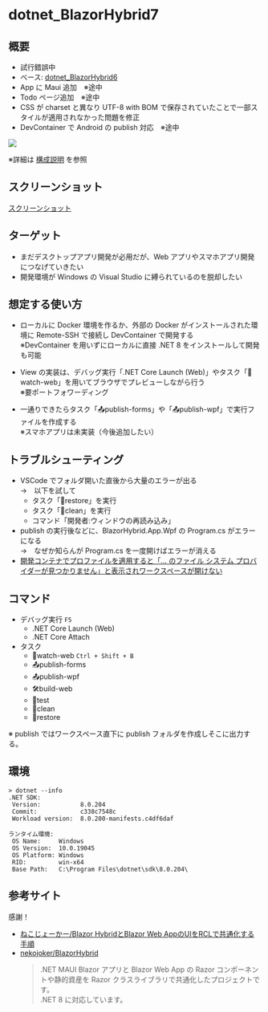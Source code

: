 # dotnet_BlazorHybrid7

## 概要
* 試行錯誤中
* ベース: [dotnet_BlazorHybrid6](https://github.com/Tobotobo/dotnet_BlazorHybrid6)
* App に Maui 追加　※途中
* Todo ページ追加　※途中
* CSS が charset と異なり UTF-8 with BOM で保存されていたことで一部スタイルが適用されなかった問題を修正 
* DevContainer で Android の publish 対応　※途中

![](/doc/image/図1.drawio.png)

※詳細は [構成説明](/doc/構成説明.md) を参照

## スクリーンショット
[スクリーンショット](doc/スクリーンショット.md)

## ターゲット
* まだデスクトップアプリ開発が必用だが、Web アプリやスマホアプリ開発につなげていきたい
* 開発環境が Windows の Visual Studio に縛られているのを脱却したい

## 想定する使い方
* ローカルに Docker 環境を作るか、外部の Docker がインストールされた環境に Remote-SSH で接続し DevContainer で開発する  
  ※DevContainer を用いずにローカルに直接 .NET 8 をインストールして開発も可能

* View の実装は、デバッグ実行「.NET Core Launch (Web)」やタスク「👀watch-web」を用いてブラウザでプレビューしながら行う  
  ※要ポートフォワーディング

* 一通りできたらタスク「📤publish-forms」や「📤publish-wpf」で実行ファイルを作成する  
  ※スマホアプリは未実装（今後追加したい）

## トラブルシューティング
* VSCode でフォルダ開いた直後から大量のエラーが出る  
  →　以下を試して
    * タスク「🔄restore」を実行
    * タスク「🧹clean」を実行
    * コマンド「開発者:ウィンドウの再読み込み」
* publish の実行後などに、BlazorHybrid.App.Wpf の Program.cs がエラーになる  
  →　なぜか知らんが Program.cs を一度開けばエラーが消える
* [開発コンテナでプロファイルを適用すると「... のファイル システム プロバイダーが見つかりません」と表示されワークスペースが開けない](https://github.com/Tobotobo/dotnet_BlazorHybrid5/issues/1)

## コマンド
* デバッグ実行 `F5`
  * .NET Core Launch (Web)
  * .NET Core Attach
* タスク
  * 👀watch-web `Ctrl + Shift + B`
  * 📤publish-forms
  * 📤publish-wpf
  * 🛠️build-web
  * 🧪test
  * 🧹clean
  * 🔄restore

※ publish ではワークスペース直下に publish フォルダを作成しそこに出力する。

## 環境
```
> dotnet --info   
.NET SDK:
 Version:           8.0.204   
 Commit:            c338c7548c
 Workload version:  8.0.200-manifests.c4df6daf

ランタイム環境:
 OS Name:     Windows
 OS Version:  10.0.19045
 OS Platform: Windows
 RID:         win-x64
 Base Path:   C:\Program Files\dotnet\sdk\8.0.204\
```

## 参考サイト
感謝！
* [ねこじょーかー/Blazor HybridとBlazor Web AppのUIをRCLで共通化する手順](https://blazor-master.com/blazor-hybrid-maui-rcl/)
* [nekojoker/BlazorHybrid](https://github.com/nekojoker/BlazorHybrid)
    > .NET MAUI Blazor アプリと Blazor Web App の Razor コンポーネントや静的資産を Razor クラスライブラリで共通化したプロジェクトです。  
    > .NET 8 に対応しています。
